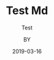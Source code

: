 ---
layout:     post
title:      Test Md
subtitle:   Test
date:       2019-03-16
author:     BY
header-img: img/post-bg-swift2.jpg
catalog: true
tags:
    - Test
---